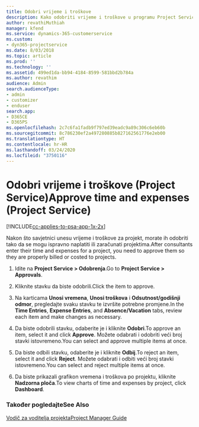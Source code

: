 ```yaml
---
title: Odobri vrijeme i troškove
description: Kako odobriti vrijeme i troškove u programu Project Service
author: revathiMuthiah
manager: kfend
ms.service: dynamics-365-customerservice
ms.custom:
- dyn365-projectservice
ms.date: 8/03/2018
ms.topic: article
ms.prod: ''
ms.technology: ''
ms.assetid: 499ed1da-bb94-4184-8599-581bbd2b784a
ms.author: revathim
audience: Admin
search.audienceType:
- admin
- customizer
- enduser
search.app:
- D365CE
- D365PS
ms.openlocfilehash: 2c7c6fa1fadb9f797ed39eadc9a89c306c6eb60b
ms.sourcegitcommit: 8c786230ef2a497280885b827162561776e2eb00
ms.translationtype: HT
ms.contentlocale: hr-HR
ms.lasthandoff: 03/24/2020
ms.locfileid: "3750116"
---
```

# <a name="approve-time-and-expenses-project-service"></a><span data-ttu-id="00324-103">Odobri vrijeme i troškove (Project Service)</span><span class="sxs-lookup"><span data-stu-id="00324-103">Approve time and expenses (Project Service)</span></span>

[!INCLUDE[cc-applies-to-psa-app-1x-2x](../includes/cc-applies-to-psa-app-1x-2x.md)]

<span data-ttu-id="00324-104">Nakon što savjetnici unesu vrijeme i troškove za projekt, morate ih odobriti tako da se mogu ispravno naplatiti ili zaračunati projektima.</span><span class="sxs-lookup"><span data-stu-id="00324-104">After consultants enter their time and expenses for a project, you need to approve them so they are properly billed or costed to projects.</span></span>  
  
1.  <span data-ttu-id="00324-105">Idite na **Project Service > Odobrenja**.</span><span class="sxs-lookup"><span data-stu-id="00324-105">Go to **Project Service > Approvals**.</span></span>  
  
2.  <span data-ttu-id="00324-106">Kliknite stavku da biste odobrili.</span><span class="sxs-lookup"><span data-stu-id="00324-106">Click the item to approve.</span></span>  
  
3.  <span data-ttu-id="00324-107">Na karticama **Unosi vremena**, **Unosi troškova** i **Odsutnost/godišnji odmor**, pregledajte svaku stavku te izvršite potrebne promjene.</span><span class="sxs-lookup"><span data-stu-id="00324-107">In the **Time Entries**, **Expense Entries**, and **Absence/Vacation** tabs, review each item and make changes as necessary.</span></span>  
  
4.  <span data-ttu-id="00324-108">Da biste odobrili stavku, odaberite je i kliknite **Odobri**.</span><span class="sxs-lookup"><span data-stu-id="00324-108">To approve an item, select it and click **Approve**.</span></span> <span data-ttu-id="00324-109">Možete odabrati i odobriti veći broj stavki istovremeno.</span><span class="sxs-lookup"><span data-stu-id="00324-109">You can select and approve multiple items at once.</span></span>  
  
5.  <span data-ttu-id="00324-110">Da biste odbili stavku, odaberite je i kliknite **Odbij**.</span><span class="sxs-lookup"><span data-stu-id="00324-110">To reject an item, select it and click **Reject**.</span></span> <span data-ttu-id="00324-111">Možete odabrati i odbiti veći broj stavki istovremeno.</span><span class="sxs-lookup"><span data-stu-id="00324-111">You can select and reject multiple items at once.</span></span>  
  
6.  <span data-ttu-id="00324-112">Da biste prikazali grafikon vremena i troškova po projektu, kliknite **Nadzorna ploča**.</span><span class="sxs-lookup"><span data-stu-id="00324-112">To view charts of time and expenses by project, click **Dashboard**.</span></span>  
  
### <a name="see-also"></a><span data-ttu-id="00324-113">Također pogledajte</span><span class="sxs-lookup"><span data-stu-id="00324-113">See Also</span></span>  
 [<span data-ttu-id="00324-114">Vodič za voditelja projekta</span><span class="sxs-lookup"><span data-stu-id="00324-114">Project Manager Guide</span></span>](../project-service/project-manager-guide.md)
